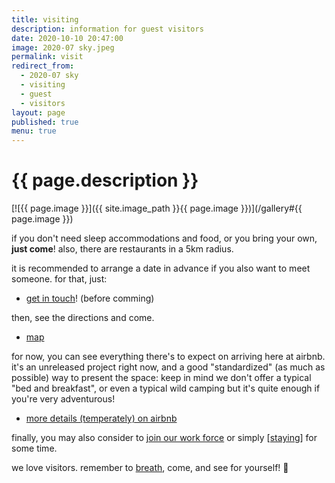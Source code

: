 ```yaml
---
title: visiting
description: information for guest visitors
date: 2020-10-10 20:47:00
image: 2020-07 sky.jpeg
permalink: visit
redirect_from:
  - 2020-07 sky
  - visiting
  - guest
  - visitors
layout: page
published: true
menu: true
---
```


# {{ page.description }}

[![{{ page.image }}]({{ site.image_path }}{{ page.image }})](/gallery#{{ page.image }})

if you don't need sleep accommodations and food, or you bring your own, **just come**! also, there are restaurants in a 5km radius.

it is recommended to arrange a date in advance if you also want to meet someone. for that, just:

- [get in touch](/contact)! (before comming)

then, see the directions and come.

- [map](/map)

for now, you can see everything there's to expect on arriving here at airbnb. it's an unreleased project right now, and a good "standardized" (as much as possible) way to present the space: keep in mind we don't offer a typical "bed and breakfast", or even a typical wild camping but it's quite enough if you're very adventurous!

- [more details (temperately) on airbnb](https://airbnb.com/h/ahoxus)

finally, you may also consider to [join our work force](/join) or simply [[staying](/stay)] for some time.

we love visitors. remember to [breath](/breath), come, and see for yourself! 🥰
